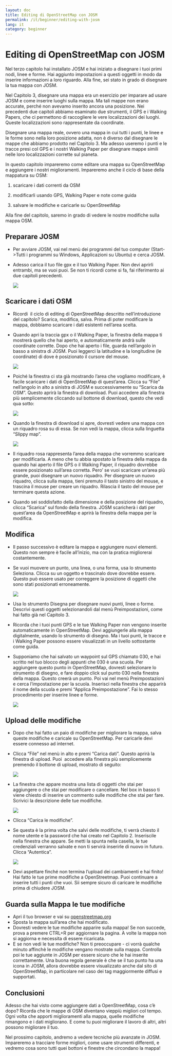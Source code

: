 ```yaml
---
layout: doc
title: Editing di OpenStreetMap con JOSM
permalink: /it/beginner/editing-with-josm
lang: it
category: beginner
---
```


Editing di OpenStreetMap con JOSM
=================================

Nel terzo capitolo hai installato JOSM e hai iniziato a disegnare i tuoi
primi nodi, linee e forme. Hai aggiunto impostazioni a questi oggetti in
modo da inserire informazioni a loro riguardo. Alla fine, sei stato in
grado di disegnare la tua mappa con JOSM.

Nel Capitolo 3, disegnare una mappa era un esercizio per imparare ad
usare JOSM e come inserire luoghi sulla mappa. Ma tali mappe non erano
accurate, perché non avevamo inserito ancora una posizione. Nei
precedenti due capitoli abbiamo esaminato due strumenti, il GPS e i
Walking Papers, che ci permettono di raccogliere le vere localizzazioni
dei luoghi. Queste localizzazioni sono rappresentate da coordinate.

Disegnare una mappa reale, ovvero una mappa in cui tutti i punti, le
linee e le forme sono nella loro posizione adatta, non è diverso dal
disegnare le mappe che abbiamo prodotto nel Capitolo 3. Ma adesso
useremo i punti e le tracce presi col GPS e i nostri Walking Paper per
disegnare mappe simili nelle loro localizzazioni corrette sul pianeta.

In questo capitolo impareremo come editare una mappa su OpenStreetMap e
aggiungere i nostri miglioramenti. Impareremo anche il ciclo di base
della mappatura su OSM:

1) scaricare i dati correnti da OSM

2) modificarli usando GPS, Walking Paper e note come guida

3) salvare le modifiche e caricarle su OpenStreetMap

Alla fine del capitolo, saremo in grado di vedere le nostre modifiche
sulla mappa OSM.

Preparare JOSM
--------------

-  Per avviare JOSM, vai nel menù dei programmi del tuo computer
    (Start-\>Tutti i programmi su Windows, Applicazioni su Ubuntu) e
    cerca JOSM.

-  Adesso carica il tuo file gpx e il tuo Walking Paper. Non devi
    aprirli entrambi, ma se vuoi puoi. Se non ti ricordi come si fa, fai
    riferimento ai due capitoli precedenti.

    ![]({{site.baseurl}}/images/it_beg_ch6_image04.png)

Scaricare i dati OSM
--------------------

-  Ricordi  il ciclo di editing di OpenStreetMap descritto
    nell’introduzione del capitolo? Scarica, modifica, salva. Prima di
    poter modificare la mappa, dobbiamo scaricare i dati esistenti
    nell’area scelta.

-  Quando apri la traccia gpx o il Walking Paper, la finestra della
    mappa ti mostrerà quello che hai aperto, e automaticamente andrà
    sulle coordinate corrette. Dopo che hai aperto i file, guarda
    nell’angolo in basso a sinistra di JOSM. Puoi leggerci la latitudine
    e la longitudine (le coordinate) di dove è posizionato il cursore
    del mouse.

    ![]({{site.baseurl}}/images/it_beg_ch6_image00.png)

-  Poiché la finestra ci sta già mostrando l’area che vogliamo
    modificare, è facile scaricare i dati di OpenStreetMap di
    quest’area. Clicca su “File” nell’angolo in alto a sinistra di JOSM
    e successivamente su “Scarica da OSM”. Questo aprirà la finestra di
    download. Puoi accedere alla finestra più semplicemente cliccando
    sul bottone di download, questo che vedi qua sotto:

    ![]({{site.baseurl}}/images/it_beg_ch6_image09.png)

-  Quando la finestra di download si apre, dovresti vedere una mappa
    con un riquadro rosa su di essa. Se non vedi la mappa, clicca sulla
    linguetta “Slippy map”.

    ![]({{site.baseurl}}/images/it_beg_ch6_image06.png)

-  Il riquadro rosa rappresenta l’area della mappa che vorremmo
    scaricare per modificarla. A meno che tu abbia spostato la finestra
    della mappa da quando hai aperto il file GPS o il Walking Paper, il
    riquadro dovrebbe essere posizionato sull’area corretta. Pero’ se
    vuoi scaricare un’area più grande, puoi disegnare un nuovo riquadro.
    Per disegnare un nuovo riquadro, clicca sulla mappa, tieni premuto
    il tasto sinistro del mouse, e trascina il mouse per creare un
    riquadro. Rilascia il tasto del mouse per terminare questa azione.
-  Quando sei soddisfatto della dimensione e della posizione del
    riquadro, clicca “Scarica” sul fondo della finestra. JOSM scaricherà
    i dati per quest’area da OpenStreetMap e aprirà la finestra della
    mappa per la modifica.

Modifica
--------

-  Il passo successivo è editare la mappa e aggiungere nuovi elementi.
    Questo non sempre è facile all’inizio, ma con la pratica migliorerai
    costantemente.
-  Se vuoi muovere un punto, una linea, o una forma, usa lo strumento
    Seleziona. Clicca su un oggetto e trascinalo dove dovrebbe essere.
    Questo può essere usato per correggere la posizione di oggetti che
    sono stati posizionati erroneamente.

    ![]({{site.baseurl}}/images/it_beg_ch6_image08.png)

-  Usa lo strumento Disegna per disegnare nuovi punti, linee o forme.
    Descrivi questi oggetti selezionandoli dal menù Preimpostazioni,
    come hai fatto già nel Capitolo 3.
-  Ricorda che i tuoi punti GPS e le tue Walking Paper non vengono
    inserite automaticamente in OpenStreetMap. Devi aggiungerle alla
    mappa digitalmente, usando lo strumento di disegno. Ma i tuoi punti,
    le tracce e i Walking Paper possono essere visualizzati in un
    livello sottostante come guida.
-  Supponiamo che hai salvato un waypoint sul GPS chiamato 030, e hai
    scritto nel tuo blocco degli appunti che 030 è una scuola. Per
    aggiungere questo punto in OpenStreetMap, dovresti selezionare lo
    strumento di disegno, e fare doppio click sul punto 030 nella
    finestra della mappa. Questo creerà un punto. Poi vai nel menù
    Preimpostazioni e cerca l’impostazione per la scuola. Inserisci
    nella finestra che apparirà il nome della scuola e premi “Applica
    Preimpostazione”. Fai lo stesso procedimento per inserire linee e
    forme.

    ![]({{site.baseurl}}/images/it_beg_ch6_image01.png)

Upload delle modifiche
----------------------

-  Dopo che hai fatto un paio di modifiche per migliorare la mappa,
    salva queste modifiche e caricale su OpenStreetMap. Per caricarle
    devi essere connesso ad internet.
-  Clicca “File” nel menù in alto e premi “Carica dati”. Questo aprirà
    la finestra di upload. Puoi  accedere alla finestra più
    semplicemente premendo il bottone di upload, mostrato di seguito:

    ![]({{site.baseurl}}/images/it_beg_ch6_image05.png)

-  La finestra che appare mostra una lista di oggetti che stai per
    aggiungere o che stai per modificare o cancellare. Nel box in basso
    ti viene chiesto di inserire un commento sulle modifiche che stai
    per fare. Scrivici la descrizione delle tue modifiche.

    ![]({{site.baseurl}}/images/it_beg_ch6_image07.png)

-  Clicca “Carica le modifiche”.
-  Se questa è la prima volta che salvi delle modifiche, ti verrà
    chiesto il nome utente e la password che hai creato nel Capitolo 2.
    Inseriscile nella finestra che appare. Se metti la spunta nella
    casella, le tue credenziali verranno salvate e non ti servirà
    inserirle di nuovo in futuro. Clicca “Autentica”.

    ![]({{site.baseurl}}/images/it_beg_ch6_image02.png)

-  Devi aspettare finché non termina l’upload dei cambiamenti e hai
    finito! Hai fatto le tue prime modifiche a OpenStreetmap. Puoi
    continuare a inserire tutti i punti che vuoi. Sii sempre sicuro di
    caricare le modifiche prima di chiudere JOSM.

Guarda sulla Mappa le tue modifiche
-----------------------------------

-  Apri il tuo browser e vai su
    [openstreetmap.org](http://openstreetmap.org)
-  Sposta la mappa sull’area che hai modificato.
-  Dovresti vedere le tue modifiche apparire sulla mappa! Se non
    succede, prova a premere CTRL+R per aggiornare la pagina. A volte la
    mappa non si aggiorna e necessita di essere ricaricata.
-  E se non vedi le tue modifiche? Non ti preoccupare - ci vorrà
    qualche minuto affinchè le modifiche vengano mostrate sulla mappa.
    Controlla poi le tue aggiunte in JOSM per essere sicuro che le hai
    inserite correttamente. Una buona regola generale è che se il tuo
    punto ha una icona in JOSM, allora dovrebbe essere visualizzato
    anche dal sito di OpenStreetMap, in particolare nel caso dei tag
    maggiormente diffusi e supportati.

Conclusioni
-----------

Adesso che hai visto come aggiungere dati a OpenStreetMap, cosa c’è
dopo? Ricorda che le mappe di OSM diventano vieppiù migliori col tempo.
Ogni volta che apporti miglioramenti alla mappa, quelle modifiche
rimangono e i dati migliorano. E come tu puoi migliorare il lavoro di
altri, altri possono migliorare il tuo.

Nel prossimo capitolo, andremo a vedere tecniche più avanzate in JOSM.
Impareremo a tracciare forme migliori, come usare strumenti differenti,
e vedremo cosa sono tutti quei bottoni e finestre che circondano la
mappa!
